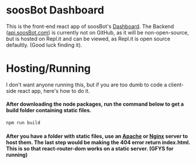# soosBot Dashboard
This is the front-end react app of soosBot's [Dashboard](https://dash.soosbot.com). The Backend ([api.soosBot.com](https://api.soosbot.com)) is currently not on GitHub, as it will be non-open-source, but is hosted on Repl.it and can be viewed, as Repl.it is open source defaultly. (Good luck finding it).


# Hosting/Running
I don't want anyone running this, but if you are too dumb to code a client-side react app, here's how to do it. 

#### After downloading the node packages, run the command below to get a build folder containing static files.
```js
npm run build
```
#### After you have a folder with static files, use an [Apache](https://httpd.apache.org/) or [Nginx](https://www.nginx.com/) server to host them. The last step would be making the 404 error return index.html. This is so that react-router-dom works on a static server. (GFYS for running)
